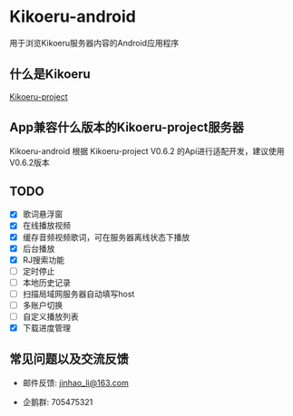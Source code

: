 # Kikoeru-android
用于浏览Kikoeru服务器内容的Android应用程序
## 什么是Kikoeru
[Kikoeru-project][1]
## App兼容什么版本的Kikoeru-project服务器
Kikoeru-android 根据 Kikoeru-project V0.6.2 的Api进行适配开发，建议使用V0.6.2版本
## TODO
- [x] 歌词悬浮窗
- [x] 在线播放视频
- [x] 缓存音频视频歌词，可在服务器离线状态下播放
- [x] 后台播放
- [x] RJ搜索功能
- [ ] 定时停止
- [ ] 本地历史记录
- [ ] 扫描局域网服务器自动填写host
- [ ] 多账户切换
- [ ] 自定义播放列表
- [x] 下载进度管理
## 常见问题以及交流反馈
- 邮件反馈: jinhao_li@163.com
- 企鹅群: 705475321



  [1]: https://github.com/kikoeru-project/kikoeru-express
